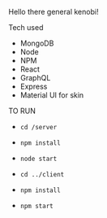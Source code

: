 Hello there general kenobi!

Tech used
- MongoDB
- Node
- NPM
- React
- GraphQL
- Express
- Material UI for skin

TO RUN

- `cd /server`
- `npm install`
- `node start`

- `cd ../client`
- `npm install`
- `npm start`
